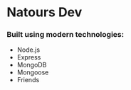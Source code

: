 # Natours Dev

### Built using modern technologies:

- Node.js
- Express
- MongoDB
- Mongoose
- Friends
